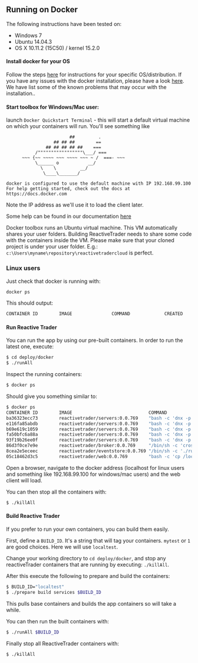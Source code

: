 ## Running on Docker

The following instructions have been tested on: 
- Windows 7
- Ubuntu 14.04.3
- OS X 10.11.2 (15C50) / kernel 15.2.0

#### Install docker for your OS

Follow the steps [here](https://docs.docker.com/engine/installation/) for instructions for your specific OS/distribution.
If you have any issues with the docker installation, please have a look [here](docker-issues.md). We have list some of the known problems that may occur with the installation..

#### Start toolbox for Windows/Mac user:
launch `Docker Quickstart Terminal` - this will start a default virtual machine on which your containers will run. You'll see something like

```
                        ##         .
                  ## ## ##        ==
               ## ## ## ## ##    ===
           /"""""""""""""""""\___/ ===
      ~~~ {~~ ~~~~ ~~~ ~~~~ ~~~ ~ /  ===- ~~~
           \______ o           __/
             \    \         __/
              \____\_______/

docker is configured to use the default machine with IP 192.168.99.100
For help getting started, check out the docs at https://docs.docker.com
``` 

Note the IP address as we'll use it to load the client later.

Some help can be found in our documentation [here](../../deploy/docker/readme.md)

Docker toolbox runs an Ubuntu virtual machine. This VM automatically shares your user folders. Building ReactiveTrader needs to share some code with the containers inside the VM. Please make sure that your cloned project is under your user folder. E.g.: `c:\Users\myname\repository\reactivetradercloud` is perfect. 

### Linux users
Just check that docker is running with:

```bash
docker ps
```
This should output:

```bash
CONTAINER ID        IMAGE               COMMAND             CREATED             STATUS              PORTS               NAMES

```

#### Run Reactive Trader

You can run the app by using our pre-built containers.
In order to run the latest one, execute:
```bash
$ cd deploy/docker
$ ./runAll
```

Inspect the running containers:

```bash
$ docker ps
```

Should give you something similar to:

```bash
$ docker ps
CONTAINER ID        IMAGE                             COMMAND                  CREATED             STATUS              PORTS               NAMES
ba36323ecc73        reactivetrader/servers:0.0.769    "bash -c 'dnx -p Adap"   29 seconds ago      Up 23 seconds                           analytics
e116fa85abdb        reactivetrader/servers:0.0.769    "bash -c 'dnx -p Adap"   30 seconds ago      Up 24 seconds                           blotter
b69e619c1059        reactivetrader/servers:0.0.769    "bash -c 'dnx -p Adap"   31 seconds ago      Up 25 seconds                           tradeexecution
fa50bfc6a88a        reactivetrader/servers:0.0.769    "bash -c 'dnx -p Adap"   32 seconds ago      Up 26 seconds                           pricing
93f19b26ee0f        reactivetrader/servers:0.0.769    "bash -c 'dnx -p Adap"   33 seconds ago      Up 27 seconds                           reference
86d3f0ce7e9e        reactivetrader/broker:0.0.769     "/bin/sh -c 'crossbar"   34 seconds ago      Up 28 seconds                           broker
8cea2e5eceec        reactivetrader/eventstore:0.0.769 "/bin/sh -c './run-no"   35 seconds ago      Up 29 seconds                           eventstore
05c18462d3c5        reactivetrader/web:0.0.769        "bash -c 'cp /localho"   35 seconds ago      Up 30 seconds                           web
```

Open a browser, navigate to the docker address (localhost for linux users and something like 192.168.99.100 for windows/mac users) and the web client will load.

You can then stop all the containers with:
```bash
$ ./killAll
```

#### Build Reactive Trader

If you prefer to run your own containers, you can build them easily.

First, define a `BUILD_ID`. It's a string that will tag your containers. `mytest` or `1` are good choices. Here we will use `localtest`. 

Change your working directory to `cd deploy/docker`, and stop any reactiveTrader containers that are running by executing:
`./killAll`.  
 
After this execute the following to prepare and build the containers: 
```bash
$ BUILD_ID="localtest"
$ ./prepare build services $BUILD_ID
```
This pulls base containers and builds the app containers so will take a while.

You can then run the built containers with: 

```bash
$ ./runAll $BUILD_ID
```

Finally stop all ReactiveTrader containers with:

```bash
$ ./killAll
```
